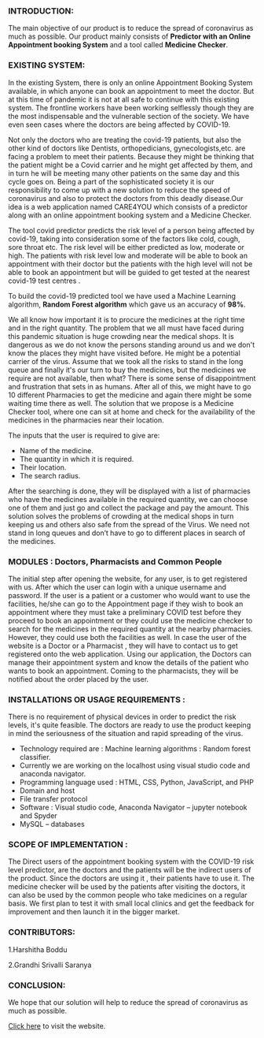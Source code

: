  ### INTRODUCTION: 

The main objective of our product is to reduce the spread of coronavirus as much as possible. Our product mainly consists of **Predictor with an Online Appointment booking System** and a tool called **Medicine Checker**.

### EXISTING SYSTEM: 

In the existing System, there is only an online Appointment Booking System available, in which anyone can book an appointment to meet the doctor. But at this time of pandemic it is not at all safe to continue with this existing system.
The frontline workers have been working selflessly though they are the most indispensable and the vulnerable section of the society. We have even seen cases where the doctors are being affected by COVID-19.

Not only the doctors who are treating the covid-19 patients, but also the other kind of doctors like Dentists, orthopedicians, gynecologists,etc.  are facing a problem to meet their patients. Because they might be thinking that the patient might be a Covid carrier and he might get affected by them, and in turn he will be meeting many other patients on the same day and this cycle goes on. Being a part of the sophisticated society it is our responsibility to come up with a new solution to reduce the speed of coronavirus and also to protect the doctors from this deadly disease.Our idea is a web application named CARE4YOU which consists of a predictor along with an online appointment booking system and a Medicine Checker. 

The tool covid predictor predicts the risk level of a person being affected by covid-19, taking into consideration some of the factors like cold, cough, sore throat etc. The risk level will be either predicted as low, moderate or high. The patients with risk level low and moderate will be able to book an appointment with their doctor but the patients with the high level will not be able to book an appointment but will be guided to get tested at the nearest covid-19 test centres .

To build the covid-19 predicted tool we have used a Machine Learning algorithm, **Random Forest algorithm** which gave us an accuracy of **98%**.

We all know how important it is to procure the medicines at the right time and in the right quantity. The problem that we all must have faced during this pandemic situation is huge crowding near the medical shops. It is dangerous as we do not know the persons standing around us and we don't know the places they might have visited before. He might be a potential carrier of the virus. Assume that we took all the risks to stand in the long queue and finally it's our turn to buy the medicines, but the medicines we require are not available, then what? There is some sense of disappointment and frustration that sets in as humans. After all of this, we might have to go 10 different Pharmacies to get the medicine and again there might be some waiting time there as well. The solution that we propose is a Medicine Checker tool,  where one can sit at home and check for the availability of the medicines in the pharmacies near their location. 

The inputs that the user is required to give are:

* Name of the medicine.
* The quantity  in which it is required.
* Their location.
* The search radius. 

After the searching is done, they will be displayed with a list of pharmacies who have the medicines available in the required quantity, we can choose one of them and just go and collect the package and pay the amount. 
This solution solves the problems of crowding at the medical shops in turn keeping us and others also safe from the spread of the Virus. We need not stand in long queues and don’t have to go to different places in search of the medicines.

### MODULES : Doctors, Pharmacists and Common People

The initial step after opening the website, for any user, is to get registered with us. After which the user can login with a unique username and password. 
If the user is a patient or a customer who would want to use the facilities, he/she can go to the Appointment page if they wish to book an appointment where they must take a preliminary COVID test before they proceed to book an appointment or they could use the medicine checker to search for the medicines in the required quantity at the nearby pharmacies. However, they could use both the facilities as well.
In case the user of the website is a Doctor or a Pharmacist , they will have to contact us to get registered onto the web application. 
Using our application, the Doctors can manage their appointment system and know the details of the patient who wants to book an appointment.
Coming to the pharmacists, they will be notified about the order placed by the user.

### INSTALLATIONS OR USAGE REQUIREMENTS :

There is no requirement of physical devices in order to predict the risk levels, it's quite feasible. The doctors are ready to use the product keeping in mind the seriousness of the situation and rapid spreading of the virus.

- Technology required are : Machine learning algorithms :  Random forest classifier.
- Currently we are working on the localhost using visual studio code and anaconda navigator.
- Programming language used : HTML, CSS, Python, JavaScript, and PHP
- Domain and host 
- File transfer protocol
- Software :  Visual studio code,  Anaconda Navigator – jupyter notebook and Spyder
- MySQL – databases

### SCOPE OF IMPLEMENTATION :

The Direct users of the appointment booking system with the COVID-19 risk level predictor, are the doctors and the patients will be the indirect users of the product. Since the doctors are using it , their patients have to use it. 
The medicine checker will be used by the patients after visiting the doctors, it can also be used by the common people who take medicines on a regular basis. 
We first plan to test it with small local clinics and get the feedback for improvement and then launch it in the bigger market.

### CONTRIBUTORS: 

1.Harshitha Boddu

2.Grandhi Srivalli Saranya

### CONCLUSION:

We hope that our solution will help to reduce the spread of coronavirus as much as possible. 

[Click here](https://care-4-you.herokuapp.com/medino/index1.html) to visit the website. 




